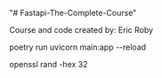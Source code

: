 "# Fastapi-The-Complete-Course"

Course and code created by: Eric Roby


poetry run uvicorn main:app --reload

openssl rand -hex 32